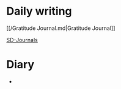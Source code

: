 # Daily writing

[[/Gratitude Journal.md|Gratitude Journal]]

[SD-Journals](SD-Journals)

# Diary 
- 
